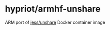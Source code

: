 # hypriot/armhf-unshare

ARM port of [jess/unshare](https://github.com/jfrazelle/dockerfiles/tree/master/unshare) Docker container image
